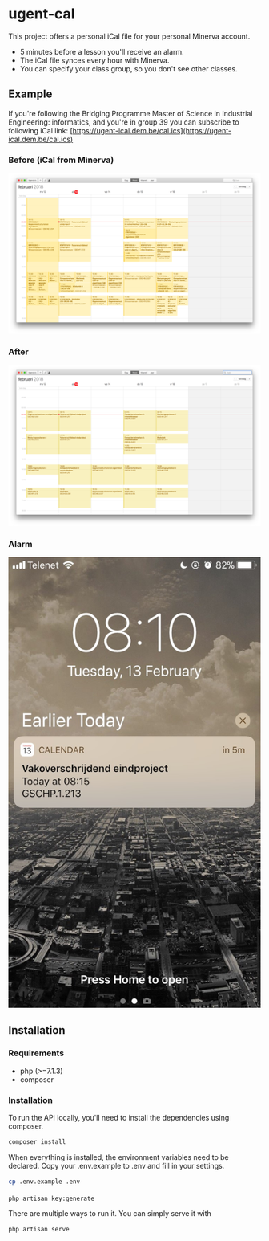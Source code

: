 # ugent-cal

This project offers a personal iCal file for your personal Minerva account.

- 5 minutes before a lesson you'll receive an alarm.
- The iCal file synces every hour with Minerva.
- You can specify your class group, so you don't see other classes.

## Example
If you're following the Bridging Programme Master of Science in Industrial Engineering: informatics, and you're in group 39 you can subscribe to following iCal link: [https://ugent-ical.dem.be/cal.ics](https://ugent-ical.dem.be/cal.ics)

### Before (iCal from Minerva)
![Before](./.example/before.png)

### After
![Before](./.example/after.png)

### Alarm
![Alarm](./.example/alarm.jpg)

## Installation
### Requirements

- php  (>=7.1.3)
- composer

### Installation

To run the API locally, you'll need to install the dependencies using composer.
```bash
composer install
```

When everything is installed, the environment variables need to be declared. Copy your .env.example to .env and fill in your settings.
```bash
cp .env.example .env

php artisan key:generate
```

There are multiple ways to run it. You can simply serve it with
```bash
php artisan serve
```